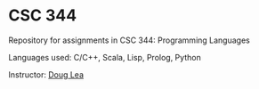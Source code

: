 # CSC 344
Repository for assignments in CSC 344: Programming Languages

Languages used: C/C++, Scala, Lisp, Prolog, Python

Instructor: [Doug Lea](gee.cs.oswego.edu/dl/)